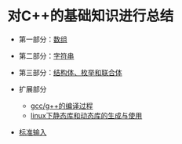 # 对C++的基础知识进行总结

- 第一部分：[数组](./array)
- 第二部分：[字符串](./string)
- 第三部分：[结构体、枚举和联合体](./StructUnionEnum)



- 扩展部分
  - [gcc/g++的编译过程](./gcc_g++_compile_process)
  - [linux下静态库和动态库的生成与使用](./dynamic_static_library)

- [标准输入](./input/README.md)

